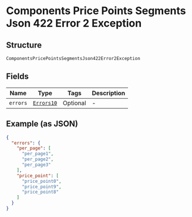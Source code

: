 
# Components Price Points Segments Json 422 Error 2 Exception

## Structure

`ComponentsPricePointsSegmentsJson422Error2Exception`

## Fields

| Name | Type | Tags | Description |
|  --- | --- | --- | --- |
| `errors` | [`Errors10`](../../doc/models/errors-10.md) | Optional | - |

## Example (as JSON)

```json
{
  "errors": {
    "per_page": [
      "per_page1",
      "per_page2",
      "per_page3"
    ],
    "price_point": [
      "price_point0",
      "price_point9",
      "price_point8"
    ]
  }
}
```

